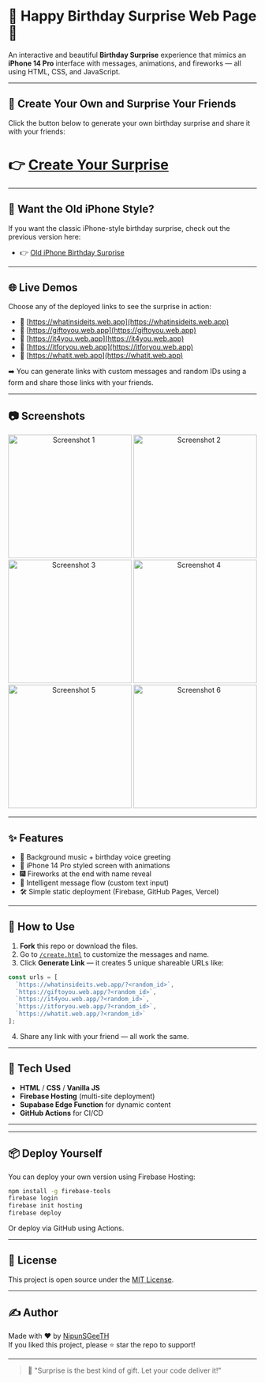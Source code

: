 # 🎉 Happy Birthday Surprise Web Page 🎂

An interactive and beautiful **Birthday Surprise** experience that mimics an **iPhone 14 Pro** interface with messages, animations, and fireworks — all using HTML, CSS, and JavaScript.

---

## 🚀 Create Your Own and Surprise Your Friends

Click the button below to generate your own birthday surprise and share it with your friends:

# 👉 [Create Your Surprise](https://whatinsideits.web.app/create.html)

---

## 📱 Want the Old iPhone Style?

If you want the classic iPhone-style birthday surprise, check out the previous version here:

- 👉 [Old iPhone Birthday Surprise](https://github.com/NipunSGeeTH/Birthday-surprise-for-friend)

---

## 🌐 Live Demos

Choose any of the deployed links to see the surprise in action:

- 🔗 [https://whatinsideits.web.app](https://whatinsideits.web.app)
- 🔗 [https://giftoyou.web.app](https://giftoyou.web.app)
- 🔗 [https://it4you.web.app](https://it4you.web.app)
- 🔗 [https://itforyou.web.app](https://itforyou.web.app)
- 🔗 [https://whatit.web.app](https://whatit.web.app)

➡️ You can generate links with custom messages and random IDs using a form and share those links with your friends.

---

## 📷 Screenshots

<p align="center">



  <img src="https://github.com/user-attachments/assets/5e540dc8-4b08-48cd-8974-6e84f981aa6a" alt="Screenshot 1" width="250"/>
  <img src="https://github.com/user-attachments/assets/d29a24fd-8ee1-49eb-860f-5f423a2e0f01" alt="Screenshot 2" width="250"/>
  <img src="https://github.com/user-attachments/assets/bed0726a-4d6d-4a29-a585-6524ba845d71" alt="Screenshot 3" width="250"/>
  <img src="https://github.com/user-attachments/assets/fe803688-f9f7-4ea3-b534-a38975d5af4f" alt="Screenshot 4" width="250"/>
  <img src="https://github.com/user-attachments/assets/69e3effa-1bc8-4853-bd6f-9d3ef408d64f" alt="Screenshot 5" width="250"/>
  <img src="https://github.com/user-attachments/assets/0c75ff11-1e4f-4b23-a0c3-3fbd07134143" alt="Screenshot 6" width="250"/>
</p>

---


## ✨ Features

- 🎵 Background music + birthday voice greeting
- 📲 iPhone 14 Pro styled screen with animations
- 🎆 Fireworks at the end with name reveal
- 🧠 Intelligent message flow (custom text input)
- 🛠️ Simple static deployment (Firebase, GitHub Pages, Vercel)

---

## 🚀 How to Use

1. **Fork** this repo or download the files.
2. Go to [`/create.html`](./create.html) to customize the messages and name.
3. Click **Generate Link** — it creates 5 unique shareable URLs like:

```js
const urls = [
  `https://whatinsideits.web.app/?<random_id>`,
  `https://giftoyou.web.app/?<random_id>`,
  `https://it4you.web.app/?<random_id>`,
  `https://itforyou.web.app/?<random_id>`,
  `https://whatit.web.app/?<random_id>`
];
```

4. Share any link with your friend — all work the same.

---

## 🔧 Tech Used

- **HTML** / **CSS** / **Vanilla JS**
- **Firebase Hosting** (multi-site deployment)
- **Supabase Edge Function** for dynamic content
- **GitHub Actions** for CI/CD

---



---

## 📦 Deploy Yourself

You can deploy your own version using Firebase Hosting:

```bash
npm install -g firebase-tools
firebase login
firebase init hosting
firebase deploy
```

Or deploy via GitHub using Actions.

---

## 📘 License

This project is open source under the [MIT License](LICENSE).

---

## ✍️ Author

Made with ❤️ by [NipunSGeeTH](https://github.com/NipunSGeeTH)  
If you liked this project, please ⭐ star the repo to support!

---

> 🎁 "Surprise is the best kind of gift. Let your code deliver it!"
